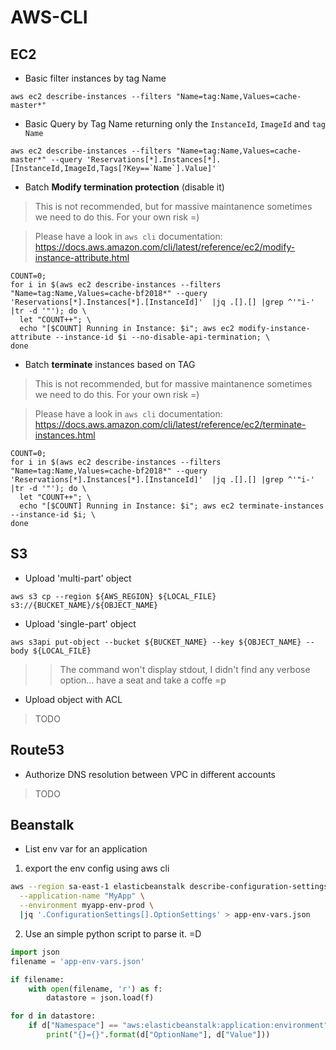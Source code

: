 # AWS-CLI

## EC2

* Basic filter instances by tag Name

`aws ec2 describe-instances --filters "Name=tag:Name,Values=cache-master*"`

* Basic Query by Tag Name returning only the `InstanceId`, `ImageId` and `tag Name`

```
aws ec2 describe-instances --filters "Name=tag:Name,Values=cache-master*" --query 'Reservations[*].Instances[*].[InstanceId,ImageId,Tags[?Key==`Name`].Value]'
```

* Batch **Modify termination protection** (disable it)

> This is not recommended, but for massive maintanence sometimes we need to do this. For your own risk =)

> Please have a look in `aws cli` documentation: https://docs.aws.amazon.com/cli/latest/reference/ec2/modify-instance-attribute.html

```
COUNT=0;
for i in $(aws ec2 describe-instances --filters "Name=tag:Name,Values=cache-bf2018*" --query 'Reservations[*].Instances[*].[InstanceId]'  |jq .[].[] |grep ^'"i-' |tr -d '"'); do \
  let "COUNT++"; \
  echo "[$COUNT] Running in Instance: $i"; aws ec2 modify-instance-attribute --instance-id $i --no-disable-api-termination; \
done
```

* Batch **terminate** instances based on TAG

> This is not recommended, but for massive maintanence sometimes we need to do this. For your own risk =)

> Please have a look in `aws cli` documentation: https://docs.aws.amazon.com/cli/latest/reference/ec2/terminate-instances.html

```
COUNT=0;
for i in $(aws ec2 describe-instances --filters "Name=tag:Name,Values=cache-bf2018*" --query 'Reservations[*].Instances[*].[InstanceId]'  |jq .[].[] |grep ^'"i-' |tr -d '"'); do \
  let "COUNT++"; \
  echo "[$COUNT] Running in Instance: $i"; aws ec2 terminate-instances --instance-id $i; \
done
```

## S3

* Upload 'multi-part' object

`aws s3 cp --region ${AWS_REGION} ${LOCAL_FILE} s3://{BUCKET_NAME}/${OBJECT_NAME}`

* Upload 'single-part' object

```
aws s3api put-object --bucket ${BUCKET_NAME} --key ${OBJECT_NAME} --body ${LOCAL_FILE}
```
>> The command won't display stdout, I didn't find any verbose option... have a seat and take a coffe =p

* Upload object with ACL

> TODO

## Route53

* Authorize DNS resolution between VPC in different accounts

> TODO

## Beanstalk

* List env var for an application

1. export the env config using aws cli

```bash
aws --region sa-east-1 elasticbeanstalk describe-configuration-settings \
  --application-name "MyApp" \
  --environment myapp-env-prod \
  |jq '.ConfigurationSettings[].OptionSettings' > app-env-vars.json
```

2. Use an simple python script to parse it. =D

```python
import json
filename = 'app-env-vars.json'

if filename:
	with open(filename, 'r') as f:
		datastore = json.load(f)

for d in datastore:
	if d["Namespace"] == "aws:elasticbeanstalk:application:environment":
		print("{}={}".format(d["OptionName"], d["Value"]))

```


